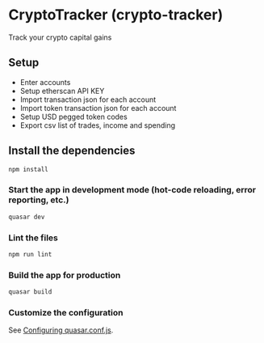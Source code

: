 # CryptoTracker (crypto-tracker)

Track your crypto capital gains

## Setup

- Enter accounts
- Setup etherscan API KEY
- Import transaction json for each account
- Import token transaction json for each account
- Setup USD pegged token codes
- Export csv list of trades, income and spending


## Install the dependencies
```bash
npm install
```

### Start the app in development mode (hot-code reloading, error reporting, etc.)
```bash
quasar dev
```

### Lint the files
```bash
npm run lint
```

### Build the app for production
```bash
quasar build
```

### Customize the configuration
See [Configuring quasar.conf.js](https://quasar.dev/quasar-cli/quasar-conf-js).
